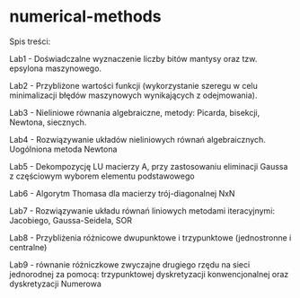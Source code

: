 # numerical-methods


Spis treści:

Lab1 - Doświadczalne wyznaczenie liczby bitów mantysy oraz tzw. epsylona maszynowego.

Lab2 - Przybliżone wartości funkcji (wykorzystanie szeregu w celu minimalizacji błędów maszynowych wynikających z odejmowania).

Lab3 - Nieliniowe równania algebraiczne, metody: Picarda, bisekcji, Newtona, siecznych.

Lab4 - Rozwiązywanie układów nieliniowych równań algebraicznych. Uogólniona metoda Newtona

Lab5 - Dekompozycję LU macierzy A, przy zastosowaniu eliminacji Gaussa z częściowym wyborem elementu podstawowego

Lab6 - Algorytm Thomasa dla macierzy trój-diagonalnej NxN

Lab7 - Rozwiązywanie układu równań liniowych metodami iteracyjnymi: Jacobiego, Gaussa-Seidela, SOR

Lab8 - Przybliżenia różnicowe dwupunktowe i trzypunktowe  (jednostronne i centralne)

Lab9 - równanie różniczkowe zwyczajne drugiego rzędu na sieci jednorodnej za pomocą: trzypunktowej dyskretyzacji konwencjonalnej oraz dyskretyzacji Numerowa 
